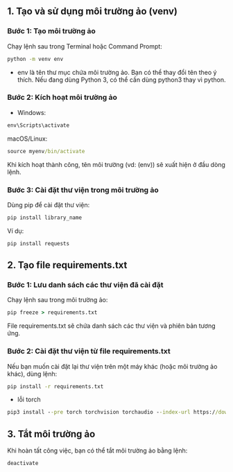 ## 1. Tạo và sử dụng môi trường ảo (venv)
### Bước 1: Tạo môi trường ảo
Chạy lệnh sau trong Terminal hoặc Command Prompt:

```cmd
python -m venv env
```

- env là tên thư mục chứa môi trường ảo. Bạn có thể thay đổi tên theo ý thích.
Nếu đang dùng Python 3, có thể cần dùng python3 thay vì python.

### Bước 2: Kích hoạt môi trường ảo
- Windows:

```cmd 
env\Scripts\activate
```
macOS/Linux:
```cmd 
source myenv/bin/activate
```

Khi kích hoạt thành công, tên môi trường (vd: (env)) sẽ xuất hiện ở đầu dòng lệnh.
### Bước 3: Cài đặt thư viện trong môi trường ảo
Dùng pip để cài đặt thư viện:

```cmd 
pip install library_name
```
Ví dụ:
```cmd 
pip install requests
```
## 2. Tạo file requirements.txt
### Bước 1: Lưu danh sách các thư viện đã cài đặt
Chạy lệnh sau trong môi trường ảo:
```cmd 
pip freeze > requirements.txt
```
File requirements.txt sẽ chứa danh sách các thư viện và phiên bản tương ứng.

### Bước 2: Cài đặt thư viện từ file requirements.txt
Nếu bạn muốn cài đặt lại thư viện trên một máy khác (hoặc môi trường ảo khác), dùng lệnh:
```cmd
pip install -r requirements.txt
```

- lỗi torch
```cmd
pip3 install --pre torch torchvision torchaudio --index-url https://download.pytorch.org/whl/nightly/cpu
```
## 3. Tắt môi trường ảo
Khi hoàn tất công việc, bạn có thể tắt môi trường ảo bằng lệnh:
```cmd
deactivate
```